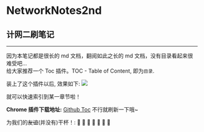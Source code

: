 # NetworkNotes2nd
## 计网二刷笔记

---------
因为本笔记都是很长的 md 文档，翻阅如此之长的 md 文档，没有目录看起来很难受吧...<br>
给大家推荐一个 Toc 插件。TOC - Table of Content, 即为`目录`.<br>

装上了这个插件以后, 效果如下:
![](https://raw.githubusercontent.com/XuemingNotCute/MarkdownPhotos/master/0.png)

就可以快速索引到某一章节啦！

**Chrome 插件下载地址:** [Github Toc](https://chrome.google.com/webstore/detail/github-toc/nalkpgbfaadkpckoadhlkihofnbhfhek)
不行就刷新一下哦~<br>

为我们的~~友谊~~(并没有)干杯！: :beer: :beer: :beer: :beer: :beer: :beer: :beer:
